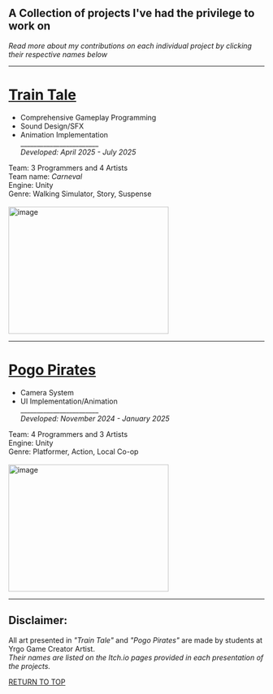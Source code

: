 <a name="TOP"></a>

## A Collection of projects I've had the privilege to work on
*Read more about my contributions on each individual project by clicking their respective names below*
___________________________________________________________________
# [Train Tale](https://github.com/ewigur/Portfolio/blob/main/Train%20Tale/README.md)
 - Comprehensive Gameplay Programming
 - Sound Design/SFX
 - Animation Implementation\
________________________\
*Developed: April 2025 - July 2025*

Team: 3 Programmers and 4 Artists\
Team name: *Carneval*\
Engine: Unity\
Genre: Walking Simulator, Story, Suspense\
\
<img width="315" height="250" alt="image" src="https://github.com/user-attachments/assets/6da9ffc9-b982-4ffa-be03-1cc46e4982a5" />
___________________________________________

# [Pogo Pirates](https://github.com/ewigur/Portfolio/blob/main/Pogo%20Pirates/README.md)
- Camera System
- UI Implementation/Animation\
________________________\
*Developed: November 2024 - January 2025*

Team: 4 Programmers and 3 Artists\
Engine: Unity\
Genre: Platformer, Action, Local Co-op\
\
<img width="315" height="250" alt="image" src="https://github.com/user-attachments/assets/57fd2998-7ce7-4496-b774-4940a2e5e7a1" />
________________________________________

## Disclaimer:
All art presented in *"Train Tale"* and *"Pogo Pirates"* are made by students at Yrgo Game Creator Artist.\
_Their names are listed on the Itch.io pages provided in each presentation of the projects._

[RETURN TO TOP](#TOP)
             <a name="TOP"></a>  
